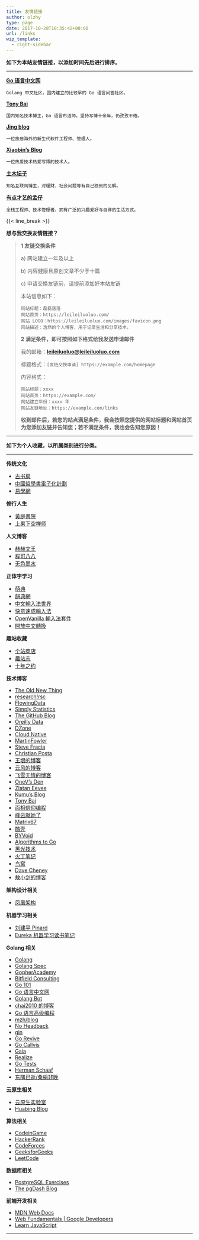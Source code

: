 ```yaml
---
title: 友情链接
author: olzhy
type: page
date: 2017-10-28T10:35:42+00:00
url: /links
wip_template:
  - right-sidebar
---
```


**如下为本站友情链接，以添加时间先后进行排序。**

---

**[Go 语言中文网](https://studygolang.com/)**

`Golang 中文社区，国内建立的比较早的 Go 语言问答社区。`

**[Tony Bai](https://tonybai.com/)**

`国内知名技术博主，Go 语言布道师。坚持写博十余年，仍孜孜不倦。`

**[Jing blog](https://jingine.com/)**

`一位旅居海外的新生代软件工程师、管理人。`

**[Xiaobin’s Blog](https://lxb.wiki/)**

`一位热爱技术热爱写博的技术人。`

**[土木坛子](https://tumutanzi.com/)**

`知名互联网博主，对理财、社会问题等有自己独到的见解。`

**[有点才艺的孟仔](https://www.mengchen.cc/)**

`全栈工程师、技术管理者。拥有广泛的兴趣爱好与自律的生活方式。`

{{< line_break >}}

**想与我交换友情链接？**

> **1 友链交换条件**
>
> a) 网站建立一年及以上
>
> b) 内容健康且原创文章不少于十篇
>
> c) 申请交换友链前，请提前添加好本站友链
>
> 本站信息如下：
>
> ```
> 网站标题：磊磊落落
> 网站首页：https://leileiluoluo.com/
> 网站 LOGO：https://leileiluoluo.com/images/favicon.png
> 网站描述：浩然的个人博客，用于记录生活和分享技术。
> ```
>
> **2 满足条件，即可按照如下格式给我发送申请邮件**
>
> 我的邮箱：**[leileiluoluo@leileiluoluo.com](mailto:leileiluoluo@leileiluoluo.com)**
>
> 标题格式：`[友链交换申请] https://example.com/homepage`
>
> 内容格式：
>
> ```
> 网站标题：xxxx
> 网站首页：https://example.com/
> 网站建立年份：xxxx 年
> 网站友链地址：https://example.com/links
> ```
>
> **收到邮件后，若您的站点满足条件，我会按照您提供的网站标题和网站首页为您添加友链并告知您；若不满足条件，我也会告知您原因！**

---

**如下为个人收藏，以所属类别进行分类。**

---

**传统文化**

- [古书房](http://www.gushufang.com/)
- [中國哲學書電子化計劃](https://ctext.org/zh)
- [易學網](https://www.eee-learning.com/)

**修行人生**

- [黃庭書院](https://www.htz.org.tw/)
- [上果下空禅师](https://www.guokongchanshi.com/)

**人文博客**

- [赫赫文王](https://kqh.me/)
- [程可八八](https://chenghouwen.com/)
- [无色墨水](https://wuse.ink/)

**正体字学习**

- [萌典](https://www.moedict.tw/)
- [韻典網](https://ytenx.org/)
- [中文輸入法世界](http://input.foruto.com/)
- [快意速成輸入法](http://input.foruto.com/fast/index.php)
- [OpenVanilla 輸入法套件](https://openvanilla.org/)
- [開放中文轉換](https://opencc.byvoid.com/)

**趣站收藏**

- [个站商店](https://storeweb.cn/)
- [趣站志](http://jetli.com.cn/)
- [十年之约](https://www.foreverblog.cn/)

**技术博客**

- [The Old New Thing](https://devblogs.microsoft.com/oldnewthing/)
- [research!rsc](https://research.swtch.com)
- [FlowingData](http://flowingdata.com/)
- [Simply Statistics](https://simplystatistics.org/)
- [The GitHub Blog](https://github.blog/)
- [Oreilly Data](https://www.oreilly.com/topics/data)
- [DZone](https://www.dzone.com/)
- [Cloud Native](https://ops.tips/)
- [MartinFowler](https://martinfowler.com)
- [Steve Fracia](https://stevefrancia.com)
- [Christian Posta](https://blog.christianposta.com/)
- [王垠的博客](http://www.yinwang.org/)
- [云风的博客](https://blog.codingnow.com)
- [飞雪无情的博客](https://www.flysnow.org)
- [OneV&#8217;s Den](https://onevcat.com/#blog)
- [Zlatan Eevee](https://ieevee.com)
- [Kumu&#8217;s Blog](https://blog.opskumu.com)
- [Tony Bai](https://tonybai.com)
- [面相信仰编程](https://draveness.me)
- [峰云就她了](http://xiaorui.cc)
- [Matrix67](http://www.matrix67.com/blog/)
- [酷壳](https://coolshell.cn)
- [BYVoid](http://www.byvoid.com)
- [Algorithms to Go](https://yourbasic.org)
- [黑光技术](http://helight.info)
- [火丁笔记](https://huoding.com)
- [鸟窝](https://colobu.com)
- [Dave Cheney](https://dave.cheney.net)
- [敖小剑的博客](https://skyao.io/)

**架构设计相关**

- [凤凰架构](https://icyfenix.cn/)

**机器学习相关**

- [刘建平 Pinard](https://www.cnblogs.com/pinard/)
- [Eureka 机器学习读书笔记](https://www.zhihu.com/column/xiadayj)

**Golang 相关**

- [Golang](https://golang.org/)
- [Golang Spec](https://golang.org/ref/spec)
- [GopherAcademy](https://gopheracademy.com/)
- [Bitfield Consulting](https://bitfieldconsulting.com/)
- [Go 101](https://go101.org/)
- [Go 语言中文网](https://studygolang.com/)
- [Golang Bot](https://golangbot.com)
- [chai2010 的博客](https://chai2010.cn/)
- [Go 语言高级编程](https://chai2010.cn/advanced-go-programming-book/)
- [mzh/blog](https://mzh.io/)
- [No Headback](http://xargin.com)
- [gin](https://github.com/gin-gonic/gin)
- [Go Revive](https://github.com/mgechev/revive)
- [Go Callvis](https://github.com/TrueFurby/go-callvis)
- [Gaia](https://github.com/gaia-pipeline/gaia)
- [Realize](https://github.com/oxequa/realize)
- [Go Tests](https://github.com/cweill/gotests)
- [Herman Schaaf](https://hermanschaaf.com/)
- [东隅已逝/桑榆非晚](https://h1z3y3.me/)

**云原生相关**

- [云原生实验室](https://fuckcloudnative.io/)
- [Huabing Blog](https://zhaohuabing.com/)

**算法相关**

- [CodeinGame](https://www.codingame.com/)
- [HackerRank](https://www.hackerrank.com/)
- [CodeForces](http://codeforces.com/)
- [GeeksforGeeks](https://www.geeksforgeeks.org/)
- [LeetCode](https://www.leetcode.com/)

**数据库相关**

- [PostgreSQL Exercises](https://pgexercises.com/)
- [The pgDash Blog](https://pgdash.io/blog/index.html)

**前端开发相关**

- [MDN Web Docs](https://developer.mozilla.org/)
- [Web Fundamentals | Google Developers](https://developers.google.com/web/fundamentals/)
- [Learn JavaScript](https://learnjavascript.online/)

---
